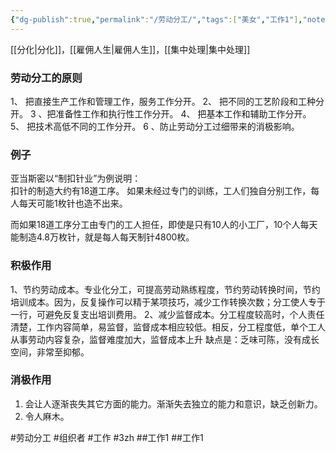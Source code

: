 ```yaml
---
{"dg-publish":true,"permalink":"/劳动分工/","tags":["美女","工作1"],"noteIcon":""}
---
```



[[分化\|分化]]，[[雇佣人生\|雇佣人生]]，[[集中处理\|集中处理]]

### 劳动分工的原则
1、 把直接生产工作和管理工作，服务工作分开。
2、 把不同的工艺阶段和工种分开。
3 、把准备性工作和执行性工作分开。
4、 把基本工作和辅助工作分开。
5、 把技术高低不同的工作分开。
6 、防止劳动分工过细带来的消极影响。

### 例子
亚当斯密以“制扣针业”为例说明：  
扣针的制造大约有18道工序。  如果未经过专门的训练，工人们独自分别工作，每人每天可能1枚针也造不出来。  

而如果18道工序分工由专门的工人担任，即使是只有10人的小工厂，10个人每天能制造4.8万枚针，就是每人每天制针4800枚。  

### 积极作用
1、节约劳动成本。专业化分工，可提高劳动熟练程度，节约劳动转换时间，节约培训成本。因为，反复操作可以精于某项技巧，减少工作转换次数；分工使人专于一行，可避免反复支出培训费用。
2、减少监督成本。分工程度较高时，个人责任清楚，工作内容简单，易监督，监督成本相应较低。相反，分工程度低，单个工人从事劳动内容复杂，监督难度加大，监督成本上升
缺点是：乏味可陈，没有成长空间，非常至抑郁。
### 消极作用
1. 会让人逐渐丧失其它方面的能力。渐渐失去独立的能力和意识，缺乏创新力。
2. 令人麻木。

#劳动分工 #组织者  #工作 #3zh 
##工作1
##工作1